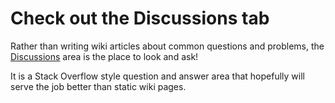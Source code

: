 # Check out the Discussions tab
Rather than writing wiki articles about common questions and problems, the [Discussions](https://github.com/Mutagen-Modding/Synthesis/discussions) area is the place to look and ask!

It is a Stack Overflow style question and answer area that hopefully will serve the job better than static wiki pages.